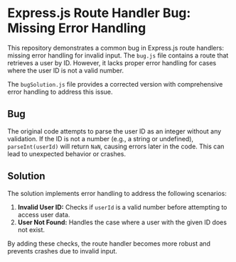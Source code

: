 # Express.js Route Handler Bug: Missing Error Handling

This repository demonstrates a common bug in Express.js route handlers: missing error handling for invalid input.  The `bug.js` file contains a route that retrieves a user by ID.  However, it lacks proper error handling for cases where the user ID is not a valid number.

The `bugSolution.js` file provides a corrected version with comprehensive error handling to address this issue. 

## Bug
The original code attempts to parse the user ID as an integer without any validation.  If the ID is not a number (e.g., a string or undefined), `parseInt(userId)` will return `NaN`, causing errors later in the code.  This can lead to unexpected behavior or crashes.

## Solution
The solution implements error handling to address the following scenarios:

1. **Invalid User ID:** Checks if `userId` is a valid number before attempting to access user data.
2. **User Not Found:** Handles the case where a user with the given ID does not exist.

By adding these checks, the route handler becomes more robust and prevents crashes due to invalid input.